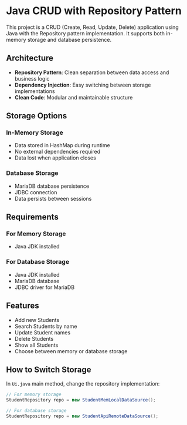 # Java CRUD with Repository Pattern

This project is a CRUD (Create, Read, Update, Delete) application using Java with the Repository pattern implementation. It supports both in-memory storage and database persistence.

## Architecture

- **Repository Pattern**: Clean separation between data access and business logic
- **Dependency Injection**: Easy switching between storage implementations
- **Clean Code**: Modular and maintainable structure

## Storage Options

### In-Memory Storage
- Data stored in HashMap during runtime
- No external dependencies required
- Data lost when application closes

### Database Storage  
- MariaDB database persistence
- JDBC connection
- Data persists between sessions

## Requirements

### For Memory Storage
- Java JDK installed

### For Database Storage
- Java JDK installed
- MariaDB database
- JDBC driver for MariaDB

## Features

- Add new Students
- Search Students by name
- Update Student names
- Delete Students
- Show all Students
- Choose between memory or database storage

## How to Switch Storage

In `Ui.java` main method, change the repository implementation:
```java
// For memory storage
StudentRepository repo = new StudentMemLocalDataSource();

// For database storage  
StudentRepository repo = new StudentApiRemoteDataSource();
